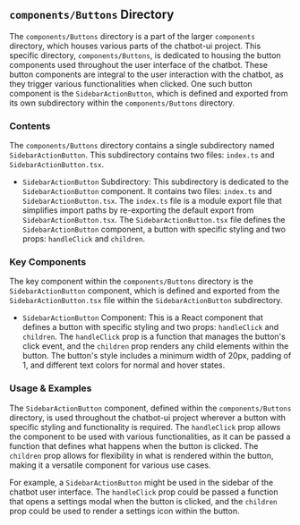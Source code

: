 
## `components/Buttons` Directory

The `components/Buttons` directory is a part of the larger `components` directory, which houses various parts of the chatbot-ui project. This specific directory, `components/Buttons`, is dedicated to housing the button components used throughout the user interface of the chatbot. These button components are integral to the user interaction with the chatbot, as they trigger various functionalities when clicked. One such button component is the `SidebarActionButton`, which is defined and exported from its own subdirectory within the `components/Buttons` directory.

### Contents

The `components/Buttons` directory contains a single subdirectory named `SidebarActionButton`. This subdirectory contains two files: `index.ts` and `SidebarActionButton.tsx`.

- `SidebarActionButton` Subdirectory: This subdirectory is dedicated to the `SidebarActionButton` component. It contains two files: `index.ts` and `SidebarActionButton.tsx`. The `index.ts` file is a module export file that simplifies import paths by re-exporting the default export from `SidebarActionButton.tsx`. The `SidebarActionButton.tsx` file defines the `SidebarActionButton` component, a button with specific styling and two props: `handleClick` and `children`.

### Key Components

The key component within the `components/Buttons` directory is the `SidebarActionButton` component, which is defined and exported from the `SidebarActionButton.tsx` file within the `SidebarActionButton` subdirectory.

- `SidebarActionButton` Component: This is a React component that defines a button with specific styling and two props: `handleClick` and `children`. The `handleClick` prop is a function that manages the button's click event, and the `children` prop renders any child elements within the button. The button's style includes a minimum width of 20px, padding of 1, and different text colors for normal and hover states.

### Usage & Examples

The `SidebarActionButton` component, defined within the `components/Buttons` directory, is used throughout the chatbot-ui project wherever a button with specific styling and functionality is required. The `handleClick` prop allows the component to be used with various functionalities, as it can be passed a function that defines what happens when the button is clicked. The `children` prop allows for flexibility in what is rendered within the button, making it a versatile component for various use cases.

For example, a `SidebarActionButton` might be used in the sidebar of the chatbot user interface. The `handleClick` prop could be passed a function that opens a settings modal when the button is clicked, and the `children` prop could be used to render a settings icon within the button.
